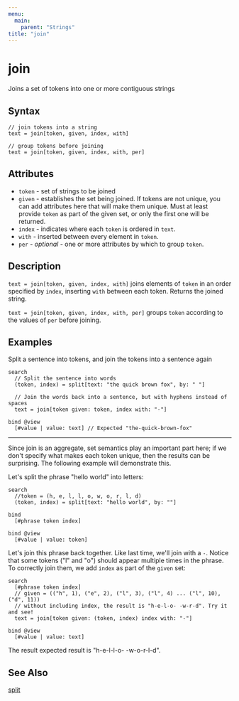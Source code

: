 ```yaml
---
menu:
  main:
    parent: "Strings"
title: "join"
---
```


# join

Joins a set of tokens into one or more contiguous strings 

## Syntax

```eve
// join tokens into a string
text = join[token, given, index, with]

// group tokens before joining
text = join[token, given, index, with, per]
```

## Attributes

- `token` - set of strings to be joined
- `given` - establishes the set being joined. If tokens are not unique, you can add attributes here that will make them unique. Must at least provide `token` as part of the given set, or only the first one will be returned.
- `index` - indicates where each `token` is ordered in `text`.
- `with` - inserted between every element in `token`.
- `per` - _optional_ - one or more attributes by which to group `token`.

## Description

`text = join[token, given, index, with]` joins elements of `token` in an order specified by `index`, inserting `with` between each token. Returns the joined string.

`text = join[token, given, index, with, per]` groups `token` according to the values of `per` before joining.

## Examples

Split a sentence into tokens, and join the tokens into a sentence again

```eve
search
  // Split the sentence into words
  (token, index) = split[text: "the quick brown fox", by: " "]

  // Join the words back into a sentence, but with hyphens instead of spaces
  text = join[token given: token, index with: "-"]

bind @view
  [#value | value: text] // Expected "the-quick-brown-fox"
```

---

Since join is an aggregate, set semantics play an important part here; if we don't specify what makes each token unique, then the results can be surprising. The following example will demonstrate this.

Let's split the phrase "hello world" into letters:

```eve
search
  //token = (h, e, l, l, o, w, o, r, l, d)
  (token, index) = split[text: "hello world", by: ""]

bind
  [#phrase token index]

bind @view
  [#value | value: token]
```

Let's join this phrase back together. Like last time, we'll join with a `-`. Notice that some tokens ("l" and "o") should appear multiple times in the phrase. To correctly join them, we add `index` as part of the `given` set:

```eve
search
  [#phrase token index]
  // given = (("h", 1), ("e", 2), ("l", 3), ("l", 4) ... ("l", 10), ("d", 11)) 
  // without including index, the result is "h-e-l-o- -w-r-d". Try it and see!
  text = join[token given: (token, index) index with: "-"]

bind @view
  [#value | value: text]
```

The result expected result is "h-e-l-l-o- -w-o-r-l-d".

## See Also

[split](../split)
